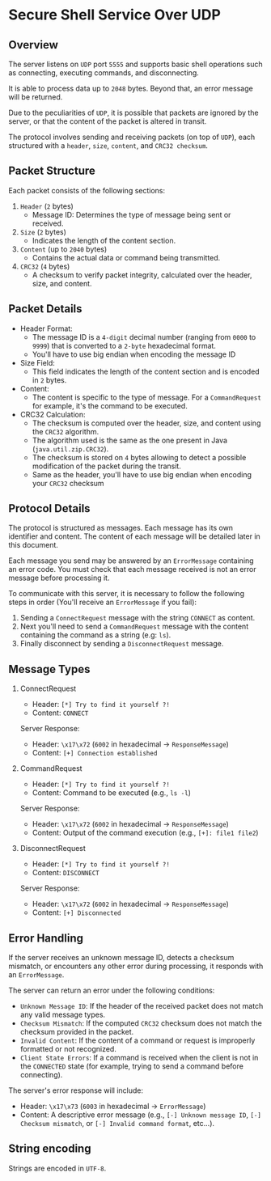 # Secure Shell Service Over UDP
## Overview
The server listens on `UDP` port `5555` and supports basic shell operations such as connecting, executing commands, and disconnecting. 

It is able to process data up to `2048` bytes. Beyond that, an error message will be returned.

Due to the peculiarities of `UDP`, it is possible that packets are ignored by the server, or that the content of the packet is altered in transit.

The protocol involves sending and receiving packets (on top of `UDP`), each structured with a `header`, `size`, `content`, and `CRC32 checksum`.


## Packet Structure
Each packet consists of the following sections:

1. `Header` (`2` bytes)
    * Message ID: Determines the type of message being sent or received.
2. `Size` (`2` bytes)
    * Indicates the length of the content section.
3. `Content` (up to `2040` bytes)
    * Contains the actual data or command being transmitted.
4. `CRC32` (`4` bytes)
    * A checksum to verify packet integrity, calculated over the header, size, and content.


## Packet Details
* Header Format:
    * The message ID is a `4-digit` decimal number (ranging from `0000` to `9999`) that is converted to a `2-byte` hexadecimal format.
    * You'll have to use big endian when encoding the message ID
* Size Field:
    * This field indicates the length of the content section and is encoded in `2` bytes.
* Content:
    * The content is specific to the type of message. For a `CommandRequest` for example, it's the command to be executed.
* CRC32 Calculation:   
    * The checksum is computed over the header, size, and content using the `CRC32` algorithm.
    * The algorithm used is the same as the one present in Java (`java.util.zip.CRC32`).
    * The checksum is stored on `4` bytes allowing to detect a possible modification of the packet during the transit.
    * Same as the header, you'll have to use big endian when encoding your `CRC32` checksum

## Protocol Details
The protocol is structured as messages. Each message has its own identifier and content. The content of each message will be detailed later in this document.

Each message you send may be answered by an `ErrorMessage` containing an error code. You must check that each message received is not an error message before processing it.

To communicate with this server, it is necessary to follow the following steps in order (You'll receive an `ErrorMessage` if you fail):
1. Sending a `ConnectRequest` message with the string `CONNECT` as content.
2. Next you'll need to send a `CommandRequest` message with the content containing the command as a string (e.g: `ls`).
3. Finally disconnect by sending a `DisconnectRequest` message.

## Message Types
1. ConnectRequest
    * Header: `[*] Try to find it yourself ?!`
    * Content: `CONNECT`

    Server Response:
    * Header: `\x17\x72` (`6002` in hexadecimal -> `ResponseMessage`)
    * Content: `[+] Connection established`
2. CommandRequest
    * Header: `[*] Try to find it yourself ?!`
    * Content: Command to be executed (e.g., `ls -l`)

    Server Response:
    * Header: `\x17\x72` (`6002` in hexadecimal -> `ResponseMessage`)
    * Content: Output of the command execution (e.g., `[+]: file1 file2`)
3. DisconnectRequest
    * Header: `[*] Try to find it yourself ?!`
    * Content: `DISCONNECT` 

    Server Response:
    * Header:  `\x17\x72` (`6002` in hexadecimal -> `ResponseMessage`)
    * Content: `[+] Disconnected`

## Error Handling 
If the server receives an unknown message ID, detects a checksum mismatch, or encounters any other error during processing, it responds with an `ErrorMessage`. 

The server can return an error under the following conditions:
* `Unknown Message ID`: If the header of the received packet does not match any valid message types.
* `Checksum Mismatch`: If the computed `CRC32` checksum does not match the checksum provided in the packet.
* `Invalid Content`: If the content of a command or request is improperly formatted or not recognized.
* `Client State Errors`: If a command is received when the client is not in the `CONNECTED` state (for example, trying to send a command before connecting).

The server's error response will include:
* Header: `\x17\x73` (`6003` in hexadecimal -> `ErrorMessage`)
* Content: A descriptive error message (e.g., `[-] Unknown message ID`, `[-] Checksum mismatch`, or `[-] Invalid command format`, etc...).

## String encoding
Strings are encoded in `UTF-8`.
